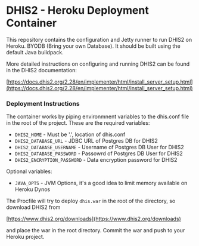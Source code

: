 # DHIS2 - Heroku Deployment Container

This repository contains the configuration and Jetty runner to run DHIS2 on Heroku.  BYODB (Bring your own Database).  It should be built using the default Java buildpack.

More detailed instructions on configuring and running DHIS2 can be found in the DHIS2 documentation:

[https://docs.dhis2.org/2.28/en/implementer/html/install_server_setup.html](https://docs.dhis2.org/2.28/en/implementer/html/install_server_setup.html)


### Deployment Instructions

The container works by piping environmnent variables to the dhis.conf file in the root of the project.  These are the required variables:

* `DHIS2_HOME` - Must be '.', location of dhis.conf
* `DHIS2_DATABASE_URL` - JDBC URL of Postgres DB for DHIS2
* `DHIS2_DATABASE_USERNAME` - Username of Postgres DB User for DHIS2
* `DHIS2_DATABASE_PASSWORD` - Passowrd of Postgres DB User for DHIS2
* `DHIS2_ENCRYPTION_PASSWORD` - Data encryption password for DHIS2

Optional variables:

* `JAVA_OPTS` - JVM Options, it's a good idea to limit memory available on Heroku Dynos

The Procfile will try to deploy `dhis.war` in the root of the directory, so download DHIS2 from

[https://www.dhis2.org/downloads](https://www.dhis2.org/downloads)

and place the war in the root directory.  Commit the war and push to your Heroku project.